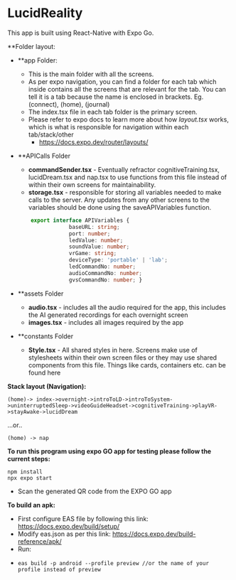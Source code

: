 # LucidReality
This app is built using React-Native with Expo Go.

**Folder layout:
- **app Folder:
	- This is the main folder with all the screens.
	- As per expo navigation, you can find a folder for each tab which inside contains all the screens that are relevant for the tab. You can tell it is a tab because the name is enclosed in brackets. Eg. (connect), (home), (journal)
	- The index.tsx file in each tab folder is the primary screen. 
	- Please refer to expo docs to learn more about how  _layout.tsx_ works, which is what is responsible for navigation within each tab/stack/other
		- https://docs.expo.dev/router/layouts/
- **APICalls Folder
	- **commandSender.tsx** - Eventually refractor cognitiveTraining.tsx, lucidDream.tsx and nap.tsx to use functions from this file instead of within their own screens for maintainability.
	- **storage.tsx** - responsible for storing all variables needed to make calls to the server. Any updates from any other screens to the variables should be done using the saveAPIVariables function.
	```typescript
		export interface APIVariables { 
					baseURL: string; 
					port: number; 
					ledValue: number; 
					soundValue: number; 
					vrGame: string; 
					deviceType: 'portable' | 'lab'; 
					ledCommandNo: number; 
					audioCommandNo: number; 
					gvsCommandNo: number; }
	```

- **assets Folder
	- **audio.tsx** - includes all the audio required for the app, this includes the AI generated recordings for each overnight screen
	- **images.tsx** - includes all images required by the app
- **constants Folder
	- **Style.tsx** - All shared styles in here. Screens make use of stylesheets within their own screen files or they may use shared components from this file. Things like cards, containers etc. can be found here

**Stack layout (Navigation):**

	(home)-> index->overnight->introToLD->introToSystem->uninterruptedSleep->videoGuideHeadset->cognitiveTraining->playVR->stayAwake->lucidDream
		
  ...or..
  
	(home) -> nap

**To run this program using expo GO app for testing please follow the current steps:**
```
npm install
npx expo start
```
- Scan the generated QR code from the EXPO GO app

**To build an apk:**
- First configure EAS file by following this link: https://docs.expo.dev/build/setup/
- Modify eas.json as per this link: https://docs.expo.dev/build-reference/apk/
- Run:
-     eas build -p android --profile preview //or the name of your profile instead of preview

